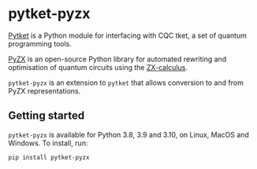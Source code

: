 # pytket-pyzx

[Pytket](https://cqcl.github.io/pytket) is a Python module for interfacing
with CQC tket, a set of quantum programming tools.

[PyZX](https://github.com/Quantomatic/pyzx) is an open-source Python library for
automated rewriting and optimisation of quantum circuits using the
[ZX-calculus](http://zxcalculus.com/).

`pytket-pyzx` is an extension to `pytket` that allows conversion to and from
PyZX representations.

## Getting started

`pytket-pyzx` is available for Python 3.8, 3.9 and 3.10, on Linux, MacOS and
Windows. To install, run:

```pip install pytket-pyzx```
